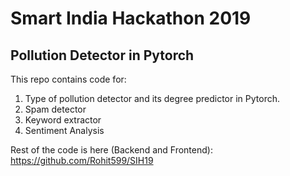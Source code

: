 # Smart India Hackathon 2019

## Pollution Detector in Pytorch

This repo contains code for: 
1. Type of pollution detector and its degree predictor in Pytorch.
2. Spam detector
3. Keyword extractor
4. Sentiment Analysis

Rest of the code is here (Backend and Frontend): https://github.com/Rohit599/SIH19 
